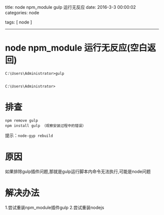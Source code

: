 title: node npm_module gulp 运行无反应
date: 2016-3-3 00:00:02
categories:   node  

tags: [ node ]


---
# node npm_module 运行无反应(空白返回)
```
C:\Users\Administrator>gulp


C:\Users\Administrator>
```


# 排查
```
npm remove gulp
npm install gulp （观察安装过程中的错误）
```
提示：`node-gyp rebuild`




# 原因
如果排除gulp插件问题,那就是gulp运行脚本内命令无法执行,可能是node问题


# 解决办法
1.尝试重装npm_module插件gulp
2.尝试重装nodejs


<!-- more -->
